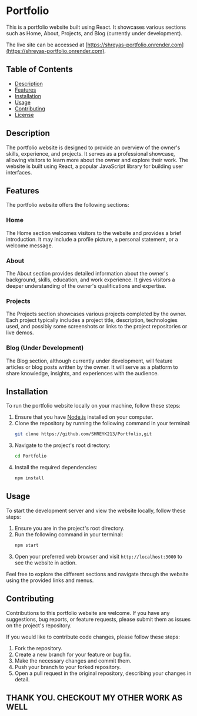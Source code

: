 # Portfolio

This is a portfolio website built using React.
It showcases various sections such as Home, About, Projects, and Blog (currently under development).

The live site can be accessed at [https://shreyas-portfolio.onrender.com](https://shreyas-portfolio.onrender.com).

## Table of Contents
- [Description](#description)
- [Features](#features)
- [Installation](#installation)
- [Usage](#usage)
- [Contributing](#contributing)
- [License](#license)

## Description
The portfolio website is designed to provide an overview of the owner's skills, experience, and projects. It serves as a professional showcase, allowing visitors to learn more about the owner and explore their work. The website is built using React, a popular JavaScript library for building user interfaces.

## Features
The portfolio website offers the following sections:

### Home
The Home section welcomes visitors to the website and provides a brief introduction. It may include a profile picture, a personal statement, or a welcome message.

### About
The About section provides detailed information about the owner's background, skills, education, and work experience. It gives visitors a deeper understanding of the owner's qualifications and expertise.

### Projects
The Projects section showcases various projects completed by the owner. Each project typically includes a project title, description, technologies used, and possibly some screenshots or links to the project repositories or live demos.

### Blog (Under Development)
The Blog section, although currently under development, will feature articles or blog posts written by the owner. It will serve as a platform to share knowledge, insights, and experiences with the audience.

## Installation
To run the portfolio website locally on your machine, follow these steps:

1. Ensure that you have [Node.js](https://nodejs.org) installed on your computer.
2. Clone the repository by running the following command in your terminal:
   ```bash
   git clone https://github.com/SHREYK213/Portfolio,git
   ```
3. Navigate to the project's root directory:
   ```bash
   cd Portfolio
   ```
4. Install the required dependencies:
   ```bash
   npm install
   ```

## Usage
To start the development server and view the website locally, follow these steps:

1. Ensure you are in the project's root directory.
2. Run the following command in your terminal:
   ```bash
   npm start
   ```
3. Open your preferred web browser and visit `http://localhost:3000` to see the website in action.

Feel free to explore the different sections and navigate through the website using the provided links and menus.

## Contributing
Contributions to this portfolio website are welcome. If you have any suggestions, bug reports, or feature requests, please submit them as issues on the project's repository.

If you would like to contribute code changes, please follow these steps:

1. Fork the repository.
2. Create a new branch for your feature or bug fix.
3. Make the necessary changes and commit them.
4. Push your branch to your forked repository.
5. Open a pull request in the original repository, describing your changes in detail.

## THANK YOU. CHECKOUT MY OTHER WORK AS WELL
